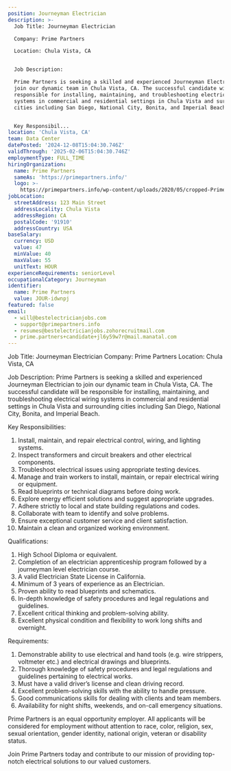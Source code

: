 ```yaml
---
position: Journeyman Electrician
description: >-
  Job Title: Journeyman Electrician

  Company: Prime Partners

  Location: Chula Vista, CA


  Job Description:

  Prime Partners is seeking a skilled and experienced Journeyman Electrician to
  join our dynamic team in Chula Vista, CA. The successful candidate will be
  responsible for installing, maintaining, and troubleshooting electrical wiring
  systems in commercial and residential settings in Chula Vista and surrounding
  cities including San Diego, National City, Bonita, and Imperial Beach. 


  Key Responsibil...
location: 'Chula Vista, CA'
team: Data Center
datePosted: '2024-12-08T15:04:30.746Z'
validThrough: '2025-02-06T15:04:30.746Z'
employmentType: FULL_TIME
hiringOrganization:
  name: Prime Partners
  sameAs: 'https://primepartners.info/'
  logo: >-
    https://primepartners.info/wp-content/uploads/2020/05/cropped-Prime-Partners-Logo-NO-BG-1-1.png
jobLocation:
  streetAddress: 123 Main Street
  addressLocality: Chula Vista
  addressRegion: CA
  postalCode: '91910'
  addressCountry: USA
baseSalary:
  currency: USD
  value: 47
  minValue: 40
  maxValue: 55
  unitText: HOUR
experienceRequirements: seniorLevel
occupationalCategory: Journeyman
identifier:
  name: Prime Partners
  value: JOUR-idwnpj
featured: false
email:
  - will@bestelectricianjobs.com
  - support@primepartners.info
  - resumes@bestelectricianjobs.zohorecruitmail.com
  - prime.partners+candidate+jl6y59w7r@mail.manatal.com
---
```




Job Title: Journeyman Electrician
Company: Prime Partners
Location: Chula Vista, CA

Job Description:
Prime Partners is seeking a skilled and experienced Journeyman Electrician to join our dynamic team in Chula Vista, CA. The successful candidate will be responsible for installing, maintaining, and troubleshooting electrical wiring systems in commercial and residential settings in Chula Vista and surrounding cities including San Diego, National City, Bonita, and Imperial Beach. 

Key Responsibilities:

1. Install, maintain, and repair electrical control, wiring, and lighting systems.
2. Inspect transformers and circuit breakers and other electrical components.
3. Troubleshoot electrical issues using appropriate testing devices.
4. Manage and train workers to install, maintain, or repair electrical wiring or equipment.
5. Read blueprints or technical diagrams before doing work.
6. Explore energy efficient solutions and suggest appropriate upgrades.
7. Adhere strictly to local and state building regulations and codes.
8. Collaborate with team to identify and solve problems.
9. Ensure exceptional customer service and client satisfaction.
10. Maintain a clean and organized working environment.

Qualifications:

1. High School Diploma or equivalent.
2. Completion of an electrician apprenticeship program followed by a journeyman level electrician course.
3. A valid Electrician State License in California.
4. Minimum of 3 years of experience as an Electrician.
5. Proven ability to read blueprints and schematics.
6. In-depth knowledge of safety procedures and legal regulations and guidelines.
7. Excellent critical thinking and problem-solving ability.
8. Excellent physical condition and flexibility to work long shifts and overnight.

Requirements:

1. Demonstrable ability to use electrical and hand tools (e.g. wire strippers, voltmeter etc.) and electrical drawings and blueprints.
2. Thorough knowledge of safety procedures and legal regulations and guidelines pertaining to electrical works.
3. Must have a valid driver’s license and clean driving record.
4. Excellent problem-solving skills with the ability to handle pressure.
5. Good communications skills for dealing with clients and team members.
6. Availability for night shifts, weekends, and on-call emergency situations.

Prime Partners is an equal opportunity employer. All applicants will be considered for employment without attention to race, color, religion, sex, sexual orientation, gender identity, national origin, veteran or disability status.

Join Prime Partners today and contribute to our mission of providing top-notch electrical solutions to our valued customers.